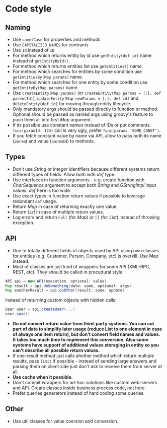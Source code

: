 # Code style
## Naming
* Use `camelCase` for properties and methods
* Use `CAPITALIZED_NAMES` for contrants
* Use `Id` instead of `ID`
* For method which returns entity by id use `getEntity(def id)` name instead of `getEntityById()`.
* For method which returns entities list use `getEntities()` name.
* For method which searches for entities by some condition use `getEntitiesBy(Map params)` name.
* For method which searches for one entity by some condition use `getEntityBy(Map params)` name.
* Use `createEntity(Map params)` (or `createEntity(Map params = [:], def parentId)`), `updateEntity(Map newParams = [:], def id)` and `deleteEntity(def id)` for moving through entity lifecycle.
* Only mandatory args should be passed directly to function or method. Optional should be passed as named args using groovy's feature to push them all into first _Map_ argument.
* If its possible use constant names instead of IDs or put comments. `func(paramId: 123)` call is very ugly, prefer `func(param: 'SOME_CONST')`.
* If you fetch constant value by name via API, allow to pass both its name (`param`) and value (`paramId`) to methods.

## Types
* Don't use _String_ or _Integer_ identifiers because different systems return different types of fields. Allow both with _def_ type.
* Use interfaces in function arguments - e.g. create function with _CharSequence_ argument to accept both _String_ and _GStringImpl_ input values. _def_ here is too wide.
* Use exact types in function return values if possible to leverage redundant `def` usage.
* Return _Map_ in case of returning exactly one value.
* Return _List_ in case of multiple return values.
* Log errors and return `null` (for _Map_) or `[]` (for _List_) instead of throwing exception.

## API
* Due to totally different fields of objects used by API using own classes for entities (e.g. Customer, Person, Company, etc) is overkill. Use Map instead.
* Most of classes are just kind of wrappers for some API (XML-RPC, REST, etc). They should be called in procedural style:
```groovy
API api = new API(execution, optional: value)
Map result = api.doSomething(data: some, optional: args)
Map anotherResult = api.doOther(result, some: update)
```
instead of returning custom objects with hidden calls:
```groovy
User user = api.createUser(...)
user.save()
```
* **Do not convert return value from third-party systems. You can cut part of data to simplify later usage (reduce List to one element in case of always one item return), but don't convert field names and values. It takes too much time to implement this conversion. Also some systems have support of additional values storaging in entity so you can't describe all possible return values.**
* If one-result method just calls ahother method which return multiple results, pass `limit` if possible - instead of sending large answers and parsing them on client side just don't ask to receive them from server at all.
* **Use cache when it possible**.
* Don't commit wrappers for ad-hoc solutions like custom web-servers and API. Create classes inside business process code, not here.
* Prefer queries generators instead of hard coding some queries.

## Other
* Use util classes for value coersion and conversion.